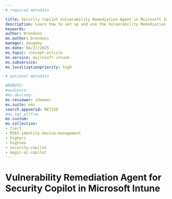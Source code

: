```yaml
---
# required metadata

title: Security Copilot Vulnerability Remediation Agent in Microsoft Intune
description: Learn how to set up and use the Vulnerability Remediation Agent for Security Copilot in Microsoft Intune
keywords:
author: Brenduns
ms.author: brenduns
manager: dougeby
ms.date: 04/27/2025
ms.topic: concept-article
ms.service: microsoft-intune
ms.subservice:
ms.localizationpriority: high

# optional metadata

#ROBOTS:
#audience:
#ms.devlang:
ms.reviewer: idaewor
ms.suite: ems
search.appverid: MET150
#ms.tgt_pltfrm:
ms.custom:
ms.collection:
- tier1
- M365-identity-device-management
- highpri
- highseo
- security-copilot
- magic-ai-copilot
---
```


# Vulnerability Remediation Agent for Security Copilot in Microsoft Intune



<!-- >
## Provide feedback

Your feedback is vital to guide the current and planned development of the product. The best way to provide feedback is to use the feedback buttons at the bottom of each completed prompt, directly within the product.

:::image type="content" source="./media/security-copilot-surface-portal/surface-management-portal-04.png" alt-text="Screenshot that shows the Feeback prompt.":::

## Privacy and data security in Security Copilot

To understand how Security Copilot handles your prompts and the output data that it retrieves from the service, see [Privacy and data security in Microsoft Security Copilot](/copilot/security/privacy-data-security).

## Responsible AI FAQ in Microsoft Security Copilot

At Microsoft, we take our commitment to responsible AI seriously. Security Copilot is being developed in accordance with our [AI principles](https://go.microsoft.com/fwlink/?linkid=2304711). To learn more about how Microsoft approaches responsible AI for Security Copilot, see [Responsible AI FAQ](/copilot/security/rai-faqs-security-copilot?source=recommendations).

--> 
